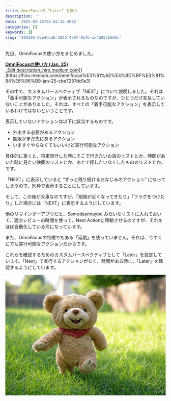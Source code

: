 ```yaml
---
title: OmniFocusで “Later” を扱う
description: ''
date: '2025-03-15T03:02:32.489Z'
categories: []
keywords: []
slug: "202503-9ce4dcd6-1822-4597-8b7b-aa4b857b565c"
---
```

先日、OmniFocusの使い方をまとめました。

[**OmniFocusの使い方 (Jan. 25)**  
_Edit description_hiro.medium.com](https://hiro.medium.com/omnifocus%E3%81%AE%E4%BD%BF%E3%81%84%E6%96%B9-jan-25-cbe7257dd1a3 "https://hiro.medium.com/omnifocus%E3%81%AE%E4%BD%BF%E3%81%84%E6%96%B9-jan-25-cbe7257dd1a3")[](https://hiro.medium.com/omnifocus%E3%81%AE%E4%BD%BF%E3%81%84%E6%96%B9-jan-25-cbe7257dd1a3)

その中で、カスタムパースペクティブ「NEXT」について説明しました。それは「着手可能なアクション」が表示されるものなのですが、ひとつだけ言及していないことがありました。それは、すべての「着手可能なアクション」を表示しているわけではないということです。

表示していないアクションは以下に該当するものです。

*   外出する必要があるアクション
*   期限がまだ先にあるアクション
*   いますぐやらなくてもいいけど実行可能なアクション

具体的に書くと、将来旅行した時にそこで行きたいお店のリストとか、時間があいた時に見たい映画のリストとか、あとで探したいなくしたもののリストとか、です。

「NEXT」に表示していると “ずっと残り続けるおなじみのアクション” になってしまうので、別枠で表示することにしています。

そして、この後が大事なのですが、「期限が近くなってきたり」「フラグをつけたり」した場合には「NEXT」に表示するようにしています。

他のリマインダーアプリだと、Someday/maybe みたいなリストに入れておいて、週次レビューの時間を使って、Next Actionに移動させるのですが、それをほぼ自動化している形になっています。

また、OmniFocusの特徴でもある「延期」を使っていません。それは、今すぐにでも実行可能なアクションだからです。

これらを確認するためのカスタムパースペクティブとして「Later」を設定しています。「Next」で実行するアクションがなく、時間がある時に、「Later」を確認するようにしています。

![](1__JU9LuhvNwJJACVfjyNn__gA.jpeg)